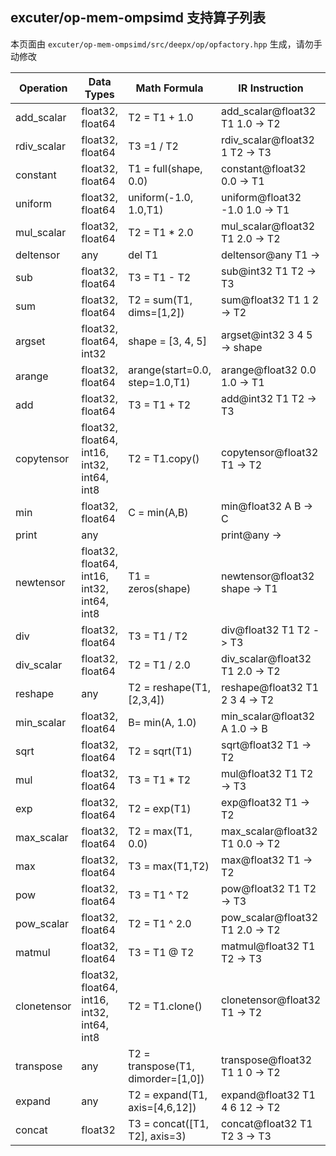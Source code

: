 ## excuter/op-mem-ompsimd 支持算子列表 

本页面由 `excuter/op-mem-ompsimd/src/deepx/op/opfactory.hpp` 生成，请勿手动修改 

| Operation | Data Types | Math Formula | IR Instruction |
|-----------|------------|--------------|----------------|
| add_scalar | float32, float64 | T2 = T1 + 1.0 | add_scalar@float32 T1 1.0 -> T2 |
| rdiv_scalar | float32, float64 | T3 =1 / T2 | rdiv_scalar@float32 1 T2 -> T3 |
| constant | float32, float64 | T1 = full(shape, 0.0) | constant@float32 0.0 -> T1 |
| uniform | float32, float64 | uniform(-1.0, 1.0,T1) | uniform@float32 -1.0 1.0 -> T1 |
| mul_scalar | float32, float64 | T2 = T1 * 2.0 | mul_scalar@float32 T1 2.0 -> T2 |
| deltensor | any | del T1 | deltensor@any T1 -> |
| sub | float32, float64 | T3 = T1 - T2 | sub@int32 T1 T2 -> T3 |
| sum | float32, float64 | T2 = sum(T1, dims=[1,2]) | sum@float32 T1 1 2 -> T2 |
| argset | float32, float64, int32 | shape = [3, 4, 5] | argset@int32 3 4 5 -> shape |
| arange | float32, float64 | arange(start=0.0, step=1.0,T1) | arange@float32 0.0 1.0 -> T1 |
| add | float32, float64 | T3 = T1 + T2 | add@int32 T1 T2 -> T3 |
| copytensor | float32, float64, int16, int32, int64, int8 | T2 = T1.copy() | copytensor@float32 T1 -> T2 |
| min | float32, float64 | C = min(A,B) | min@float32 A B -> C |
| print | any |  | print@any -> |
| newtensor | float32, float64, int16, int32, int64, int8 | T1 = zeros(shape) | newtensor@float32 shape -> T1 |
| div | float32, float64 | T3 = T1 / T2 | div@float32 T1 T2 -> T3 |
| div_scalar | float32, float64 | T2 = T1 / 2.0 | div_scalar@float32 T1 2.0 -> T2 |
| reshape | any | T2 = reshape(T1, [2,3,4]) | reshape@float32 T1 2 3 4 -> T2 |
| min_scalar | float32, float64 | B= min(A, 1.0) | min_scalar@float32 A 1.0 -> B |
| sqrt | float32, float64 | T2 = sqrt(T1) | sqrt@float32 T1 -> T2 |
| mul | float32, float64 | T3 = T1 * T2 | mul@float32 T1 T2 -> T3 |
| exp | float32, float64 | T2 = exp(T1) | exp@float32 T1 -> T2 |
| max_scalar | float32, float64 | T2 = max(T1, 0.0) | max_scalar@float32 T1 0.0 -> T2 |
| max | float32, float64 | T3 = max(T1,T2) | max@float32 T1 -> T2 |
| pow | float32, float64 | T3 = T1 ^ T2 | pow@float32 T1 T2 -> T3 |
| pow_scalar | float32, float64 | T2 = T1 ^ 2.0 | pow_scalar@float32 T1 2.0 -> T2 |
| matmul | float32, float64 | T3 = T1 @ T2 | matmul@float32 T1 T2 -> T3 |
| clonetensor | float32, float64, int16, int32, int64, int8 | T2 = T1.clone() | clonetensor@float32 T1 -> T2 |
| transpose | any | T2 = transpose(T1, dimorder=[1,0]) | transpose@float32 T1 1 0 -> T2 |
| expand | any | T2 = expand(T1, axis=[4,6,12]) | expand@float32 T1 4 6 12 -> T2 |
| concat | float32 | T3 = concat([T1, T2], axis=3) | concat@float32 T1 T2 3 -> T3 |
